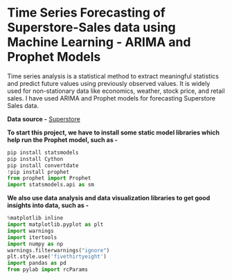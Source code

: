 # Time Series Forecasting of Superstore-Sales data using Machine Learning - ARIMA and Prophet Models
Time series analysis is a statistical method to extract meaningful statistics and predict future values using previously observed values. It is widely used for non-stationary data like economics, weather, stock price, and retail sales. I have used ARIMA and Prophet models for forecasting Superstore Sales data.

**Data source -**
[Superstore](https://community.tableau.com/s/question/0D54T00000CWeX8SAL/sample-superstore-sales-excelxls)

**To start this project, we have to install some static model libraries which help run the Prophet model, such as -**
```Python 
pip install statsmodels
pip install Cython
pip install convertdate
!pip install prophet
from prophet import Prophet
import statsmodels.api as sm
```
**We also use data analysis and data visualization libraries to get good insights into data, such as -**
```Python
%matplotlib inline
import matplotlib.pyplot as plt
import warnings
import itertools
import numpy as np
warnings.filterwarnings("ignore")
plt.style.use('fivethirtyeight')
import pandas as pd
from pylab import rcParams
```
